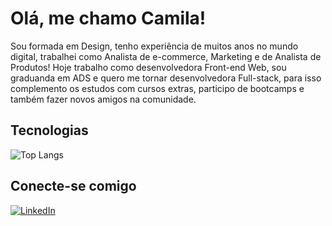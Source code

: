 # Olá, me chamo Camila!

Sou formada em Design, tenho experiência de muitos anos no mundo digital, trabalhei como Analista de e-commerce, Marketing e de Analista de Produtos! Hoje trabalho como desenvolvedora Front-end Web, sou graduanda em ADS e quero me tornar desenvolvedora Full-stack, para isso complemento os estudos com cursos extras, participo de bootcamps e também fazer novos amigos na comunidade.

## Tecnologias
![Top Langs](https://github-readme-stats-git-masterrstaa-rickstaa.vercel.app/api/top-langs/?username=caoliveira88&layout=compact&bg_color=000&border_color=30A3DC&title_color=E94D5F&text_color=FFF)

## Conecte-se comigo
[![LinkedIn](https://img.shields.io/badge/LinkedIn-000?style=for-the-badge&logo=linkedin&logoColor=0E76A8)](https://www.linkedin.com/in/ca-de-oliveira/)